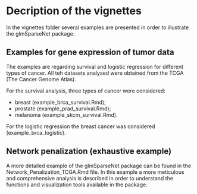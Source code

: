 

# Decription of the vignettes   

In the vignettes folder several examples are presented in order to illustrate the glmSparseNet package.

## Examples for gene expression of tumor data

The examples are regarding survival and logistic regression for different types of cancer.
All teh datasets analysed were obtained from the TCGA (The Cancer Genome Atlas).  

For the survival analysis, three types of cancer were considered:

  - breast (example_brca_survival.Rmd);
  - prostate (example_prad_survival.Rmd);
  - melanoma (example_skcm_survival.Rmd).

For the logistic regression the breast cancer was considered (example_brca_logistic).

## Network penalization (exhaustive example)

A more detailed example of the glmSparseNet package can be found in the Network_Penalization_TCGA.Rmd file. 
In this example a more meticulous and comprehensive analysis is described in order to understand the functions and visualization tools available in the package. 


